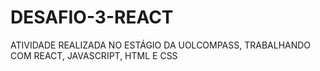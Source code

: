 # DESAFIO-3-REACT
ATIVIDADE REALIZADA NO ESTÁGIO DA UOLCOMPASS, TRABALHANDO COM REACT, JAVASCRIPT, HTML E CSS
